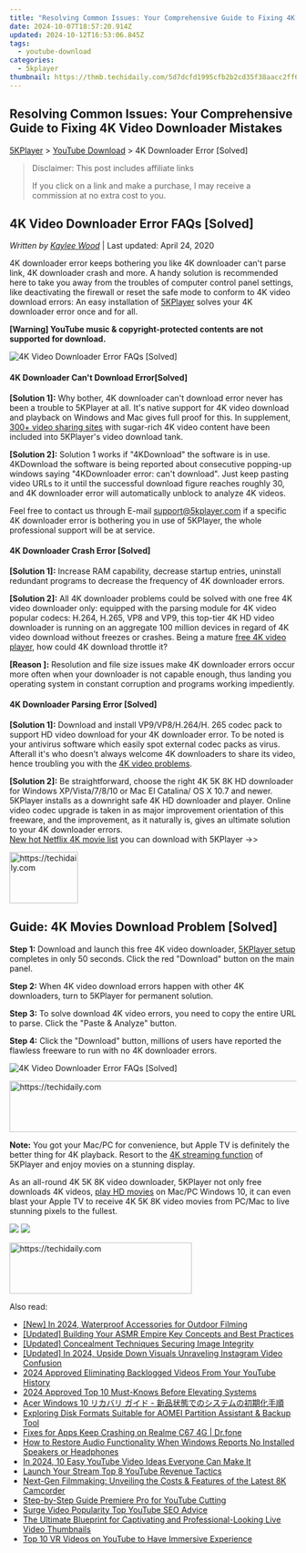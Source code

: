 ```yaml
---
title: "Resolving Common Issues: Your Comprehensive Guide to Fixing 4K Video Downloader Mistakes"
date: 2024-10-07T18:57:20.914Z
updated: 2024-10-12T16:53:06.845Z
tags:
  - youtube-download
categories:
  - 5kplayer
thumbnail: https://thmb.techidaily.com/5d7dcfd1995cfb2b2cd35f38aacc2ff6a59f7f19a16a6dde32033f2c286a09f2.jpg
---
```


## Resolving Common Issues: Your Comprehensive Guide to Fixing 4K Video Downloader Mistakes

[5KPlayer](https://tools.techidaily.com/5kplayer/products/) \> [YouTube Download](https://tools.techidaily.com/5kplayer/youtube-download/) \> 4K Downloader Error \[Solved\] 

>  Disclaimer: This post includes affiliate links
>
>  If you click on a link and make a purchase, I may receive a commission at no extra cost to you.
>

## 4K Video Downloader Error FAQs \[Solved\]

 _Written by [Kaylee Wood](https://www.quora.com/profile/Amanda-Hu-21)_ | Last updated: April 24, 2020 

4K downloader error keeps bothering you like 4K downloader can't parse link, 4K downloader crash and more. A handy solution is recommended here to take you away from the troubles of computer control panel settings, like deactivating the firewall or reset the safe mode to conform to 4K video download errors: An easy installation of [5KPlayer](https://tools.techidaily.com/5kplayer/products/) solves your 4K downloader error once and for all.

**\[Warning\] YouTube music & copyright-protected contents are not supported for download.**

![4K Video Downloader Error FAQs [Solved]](https://www.5kplayer.com/youtube-download/img/5kp-4k-downloader-error-yxt-081001.jpg) 

#### **4K Downloader Can't Download Error\[Solved\]**

**\[Solution 1\]:** Why bother, 4K downloader can't download error never has been a trouble to 5KPlayer at all. It's native support for 4K video download and playback on Windows and Mac gives full proof for this. In supplement, [300+ video sharing sites](https://tools.techidaily.com/5kplayer/youtube-download/) with sugar-rich 4K video content have been included into 5KPlayer's video download tank.

**\[Solution 2\]:** Solution 1 works if "4KDownload" the software is in use. 4KDownload the software is being reported about consecutive popping-up windows saying "4KDownloader error: can't download". Just keep pasting video URLs to it until the successful download figure reaches roughly 30, and 4K downloader error will automatically unblock to analyze 4K videos.

Feel free to contact us through E-mail [support@5kplayer.com](https://tools.techidaily.com/5kplayer/youtube-download/) if a specific 4K downloader error is bothering you in use of 5KPlayer, the whole professional support will be at service.

#### **4K Downloader Crash Error \[Solved\]**

**\[Solution 1\]:** Increase RAM capability, decrease startup entries, uninstall redundant programs to decrease the frequency of 4K downloader errors.

**\[Solution 2\]:** All 4K downloader problems could be solved with one free 4K video downloader only: equipped with the parsing module for 4K video popular codecs: H.264, H.265, VP8 and VP9, this top-tier 4K HD video downloader is running on an aggregate 100 million devices in regard of 4K video download without freezes or crashes. Being a mature [free 4K video player](https://tools.techidaily.com/5kplayer/video-music-player/), how could 4K download throttle it?

**\[Reason \]:** Resolution and file size issues make 4K downloader errors occur more often when your downloader is not capable enough, thus landing you operating system in constant corruption and programs working impediently.

#### **4K Downloader Parsing Error \[Solved\]**

**\[Solution 1\]:** Download and install VP9/VP8/H.264/H. 265 codec pack to support HD video download for your 4K downloader error. To be noted is your antivirus software which easily spot external codec packs as virus. Afterall it's who doesn't always welcome 4K downloaders to share its video, hence troubling you with the [4K video problems](https://tools.techidaily.com/5kplayer/youtube-download/).

**\[Solution 2\]:** Be straightforward, choose the right 4K 5K 8K HD downloader for Windows XP/Vista/7/8/10 or Mac El Catalina/ OS X 10.7 and newer. 5KPlayer installs as a downright safe 4K HD downloader and player. Online video codec upgrade is taken in as major improvement orientation of this freeware, and the improvement, as it naturally is, gives an ultimate solution to your 4K downloader errors.  
[New hot Netflix 4K movie list](https://tools.techidaily.com/5kplayer/airplay/) you can download with 5KPlayer ->>

<!-- affiliate ads begin -->
<a href="https://25home.pxf.io/c/5597632/2148636/16836" target="_top" id="2148636">
  <img src="//a.impactradius-go.com/display-ad/16836-2148636" border="0" alt="https://techidaily.com" width="120" height="90"/>
</a>
<img height="0" width="0" src="https://25home.pxf.io/i/5597632/2148636/16836" style="position:absolute;visibility:hidden;" border="0" />
<!-- affiliate ads end -->

##  Guide: 4K Movies Download Problem \[Solved\]

**Step 1:**  Download and launch this free 4K video downloader, [5KPlayer setup](https://tools.techidaily.com/5kplayer/video-music-player/) completes in only 50 seconds. Click the red "Download" button on the main panel.

**Step 2:** When 4K video download errors happen with other 4K downloaders, turn to 5KPlayer for permanent solution.

**Step 3:** To solve download 4K video errors, you need to copy the entire URL to parse. Click the "Paste & Analyze" button.

**Step 4:** Click the "Download" button, millions of users have reported the flawless freeware to run with no 4K downloader errors.

![4K Video Downloader Error FAQs [Solved]](https://www.5kplayer.com/youtube-download/img/download-captain-america.jpg)

<!-- affiliate ads begin -->
<a href="https://appsumo.8odi.net/c/5597632/2112008/7443" target="_top" id="2112008">
  <img src="//a.impactradius-go.com/display-ad/7443-2112008" border="0" alt="https://techidaily.com" width="728" height="90"/>
</a>
<img height="0" width="0" src="https://appsumo.8odi.net/i/5597632/2112008/7443" style="position:absolute;visibility:hidden;" border="0" />
<!-- affiliate ads end -->

**Note:** You got your Mac/PC for convenience, but Apple TV is definitely the better thing for 4K playback. Resort to the [4K streaming function](https://tools.techidaily.com/5kplayer/airplay/) of 5KPlayer and enjoy movies on a stunning display.

As an all-round 4K 5K 8K video downloader, 5KPlayer not only free downloads 4K videos, [play HD movies](https://tools.techidaily.com/5kplayer/video-music-player/) on Mac/PC Windows 10, it can even blast your Apple TV to receive 4K 5K 8K video movies from PC/Mac to live stunning pixels to the fullest.

[![](https://www.5kplayer.com/youtube-download/../button/freedownwhitewin.png)](https://tools.techidaily.com/5kplayer/products/) [![](https://www.5kplayer.com/youtube-download/../button/freedownbackmac.png)](https://tools.techidaily.com/5kplayer/products/)

<!-- affiliate ads begin -->
<a href="https://aligracehair.sjv.io/c/5597632/2135401/19272" target="_top" id="2135401">
  <img src="//a.impactradius-go.com/display-ad/19272-2135401" border="0" alt="https://techidaily.com" width="320" height="90"/>
</a>
<img height="0" width="0" src="https://aligracehair.sjv.io/i/5597632/2135401/19272" style="position:absolute;visibility:hidden;" border="0" />
<!-- affiliate ads end -->

<ins class="adsbygoogle"
     style="display:block"
     data-ad-format="autorelaxed"
     data-ad-client="ca-pub-7571918770474297"
     data-ad-slot="1223367746"></ins>

<ins class="adsbygoogle"
     style="display:block"
     data-ad-client="ca-pub-7571918770474297"
     data-ad-slot="8358498916"
     data-ad-format="auto"
     data-full-width-responsive="true"></ins>

<span class="atpl-alsoreadstyle">Also read:</span>
<div><ul>
<li><a href="https://fox-helps.techidaily.com/new-in-2024-waterproof-accessories-for-outdoor-filming/"><u>[New] In 2024, Waterproof Accessories for Outdoor Filming</u></a></li>
<li><a href="https://youtube-video-recordings.techidaily.com/updated-building-your-asmr-empire-key-concepts-and-best-practices/"><u>[Updated] Building Your ASMR Empire Key Concepts and Best Practices</u></a></li>
<li><a href="https://extra-hints.techidaily.com/updated-concealment-techniques-securing-image-integrity/"><u>[Updated] Concealment Techniques Securing Image Integrity</u></a></li>
<li><a href="https://article-posts.techidaily.com/updated-in-2024-upside-down-visuals-unraveling-instagram-video-confusion/"><u>[Updated] In 2024, Upside Down Visuals Unraveling Instagram Video Confusion</u></a></li>
<li><a href="https://youtube-video-recordings.techidaily.com/2024-approved-eliminating-backlogged-videos-from-your-youtube-history/"><u>2024 Approved Eliminating Backlogged Videos From Your YouTube History</u></a></li>
<li><a href="https://some-guidance.techidaily.com/2024-approved-top-10-must-knows-before-elevating-systems/"><u>2024 Approved Top 10 Must-Knows Before Elevating Systems</u></a></li>
<li><a href="https://win-net.techidaily.com/acer-windows-10/"><u>Acer Windows 10 リカバリ ガイド - 新品状態でのシステムの初期化手順</u></a></li>
<li><a href="https://win-community.techidaily.com/exploring-disk-formats-suitable-for-aomei-partition-assistant-and-backup-tool/"><u>Exploring Disk Formats Suitable for AOMEI Partition Assistant & Backup Tool</u></a></li>
<li><a href="https://howto.techidaily.com/fixes-for-apps-keep-crashing-on-realme-c67-4g-drfone-by-drfone-fix-android-problems-fix-android-problems/"><u>Fixes for Apps Keep Crashing on Realme C67 4G | Dr.fone</u></a></li>
<li><a href="https://win-howtos.techidaily.com/how-to-restore-audio-functionality-when-windows-reports-no-installed-speakers-or-headphones/"><u>How to Restore Audio Functionality When Windows Reports No Installed Speakers or Headphones</u></a></li>
<li><a href="https://youtube-video-recordings.techidaily.com/in-2024-10-easy-youtube-video-ideas-everyone-can-make-it/"><u>In 2024, 10 Easy YouTube Video Ideas Everyone Can Make It</u></a></li>
<li><a href="https://youtube-video-recordings.techidaily.com/launch-your-stream-top-8-youtube-revenue-tactics/"><u>Launch Your Stream Top 8 YouTube Revenue Tactics</u></a></li>
<li><a href="https://discover-alternatives.techidaily.com/next-gen-filmmaking-unveiling-the-costs-and-features-of-the-latest-8k-camcorder/"><u>Next-Gen Filmmaking: Unveiling the Costs & Features of the Latest 8K Camcorder</u></a></li>
<li><a href="https://youtube-video-recordings.techidaily.com/step-by-step-guide-premiere-pro-for-youtube-cutting/"><u>Step-by-Step Guide Premiere Pro for YouTube Cutting</u></a></li>
<li><a href="https://youtube-video-recordings.techidaily.com/surge-video-popularity-top-youtube-seo-advice/"><u>Surge Video Popularity Top YouTube SEO Advice</u></a></li>
<li><a href="https://youtube-video-recordings.techidaily.com/the-ultimate-blueprint-for-captivating-and-professional-looking-live-video-thumbnails/"><u>The Ultimate Blueprint for Captivating and Professional-Looking Live Video Thumbnails</u></a></li>
<li><a href="https://youtube-video-recordings.techidaily.com/top-10-vr-videos-on-youtube-to-have-immersive-experience/"><u>Top 10 VR Videos on YouTube to Have Immersive Experience</u></a></li>
</ul></div>

